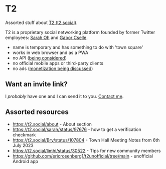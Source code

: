# T2

Assorted stuff about [T2 (t2.social)](https://t2.social).

T2 is a proprietary social networking platform founded by former Twitter employees: [Sarah Oh](https://t2.social/sarah) and [Gabor Cselle](https://t2.social/gabor).

- name is temporary and has something to do with 'town square'
- works in web browser and as a PWA
- no API ([being considered](https://t2.social/Bry/status/107821))
- no official mobile apps or third-party clients
- no ads ([monetization being discussed](https://t2.social/Bry/status/107812))

## Want an invite link?

I _probably_ have one and I can send it to you. [Contact me](https://lukaszwojcik.net/contact/).

## Assorted resources

- https://t2.social/about - About section
- https://t2.social/sarah/status/97676 - how to get a verification checkmark
- https://t2.social/Bry/status/107804 - Town Hall Meeting Notes from 6th July 2023
- https://t2.social/limhi/status/30522 - Tips for new community members
- https://github.com/ericrosenberg1/t2unofficial/tree/main - unofficial Android app

